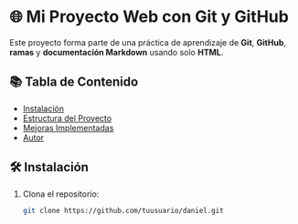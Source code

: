 # 🌐 Mi Proyecto Web con Git y GitHub

Este proyecto forma parte de una práctica de aprendizaje de **Git**, **GitHub**, **ramas** y **documentación Markdown** usando solo **HTML**.

## 📚 Tabla de Contenido
- [Instalación](#instalación)
- [Estructura del Proyecto](#estructura-del-proyecto)
- [Mejoras Implementadas](#mejoras-implementadas)
- [Autor](#autor)

## 🛠️ Instalación
1. Clona el repositorio:
   ```bash
   git clone https://github.com/tuusuario/daniel.git
